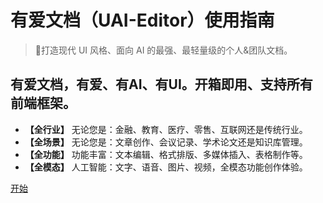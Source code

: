 <!-- _coverpage.md -->

# **有爱文档（UAI-Editor）使用指南**

> 💪打造现代 UI 风格、面向 AI 的最强、最轻量级的个人&团队文档。

## 有爱文档，有爱、有AI、有UI。开箱即用、支持所有前端框架。

- **【全行业】** 无论您是：金融、教育、医疗、零售、互联网还是传统行业。
- **【全场景】** 无论您是：文章创作、会议记录、学术论文还是知识库管理。
- **【全功能】** 功能丰富：文本编辑、格式排版、多媒体插入、表格制作等。
- **【全模态】** 人工智能：文字、语音、图片、视频，全模态功能创作体验。


[开始](/README.md)